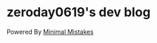 zeroday0619's dev blog
======================
Powered By [Minimal Mistakes](https://github.com/mmistakes/minimal-mistakes)